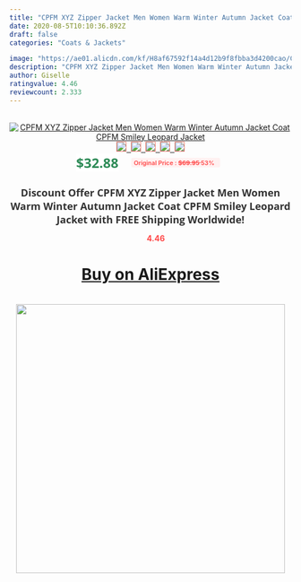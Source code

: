 ```yaml
---
title: "CPFM XYZ Zipper Jacket Men Women Warm Winter Autumn Jacket Coat CPFM Smiley Leopard Jacket"
date: 2020-08-5T10:10:36.892Z
draft: false
categories: "Coats & Jackets"

image: "https://ae01.alicdn.com/kf/H8af67592f14a4d12b9f8fbba3d4200cao/CPFM-XYZ-Zipper-Jacket-Men-Women-Warm-Winter-Autumn-Jacket-Coat-CPFM-Smiley-Leopard-Jacket.jpg"
description: "CPFM XYZ Zipper Jacket Men Women Warm Winter Autumn Jacket Coat CPFM Smiley Leopard Jacket"
author: Giselle
ratingvalue: 4.46
reviewcount: 2.333
---
```

<br>
<div style="text-align: center;">
<a href="https://s.click.aliexpress.com/e/_9fW8tB" target="_blank" rel="nofollow noopener noreferrer"><img alt="CPFM XYZ Zipper Jacket Men Women Warm Winter Autumn Jacket Coat CPFM Smiley Leopard Jacket" class="magnifier-image" src="https://ae01.alicdn.com/kf/H8af67592f14a4d12b9f8fbba3d4200cao/CPFM-XYZ-Zipper-Jacket-Men-Women-Warm-Winter-Autumn-Jacket-Coat-CPFM-Smiley-Leopard-Jacket.jpg_640x640.jpg">
<br>
<img style="border:1px solid salmon" src="https://ae01.alicdn.com/kf/H8af67592f14a4d12b9f8fbba3d4200cao/CPFM-XYZ-Zipper-Jacket-Men-Women-Warm-Winter-Autumn-Jacket-Coat-CPFM-Smiley-Leopard-Jacket.jpg_120x120.jpg">&nbsp;&nbsp;<img style="border:1px solid salmon" src="https://ae01.alicdn.com/kf/H234db396e6474b01b9719777b2adb0faa/CPFM-XYZ-Zipper-Jacket-Men-Women-Warm-Winter-Autumn-Jacket-Coat-CPFM-Smiley-Leopard-Jacket.jpg_120x120.jpg">&nbsp;&nbsp;<img style="border:1px solid salmon" src="https://ae01.alicdn.com/kf/H64a46fd4236143e7921102520cdb489bP/CPFM-XYZ-Zipper-Jacket-Men-Women-Warm-Winter-Autumn-Jacket-Coat-CPFM-Smiley-Leopard-Jacket.jpg_120x120.jpg">&nbsp;&nbsp;<img style="border:1px solid salmon" src="https://ae01.alicdn.com/kf/H262bc75fb7574945a1e2256ef717906a3/CPFM-XYZ-Zipper-Jacket-Men-Women-Warm-Winter-Autumn-Jacket-Coat-CPFM-Smiley-Leopard-Jacket.jpg_120x120.jpg">&nbsp;&nbsp;<img style="border:1px solid salmon" src="https://ae01.alicdn.com/kf/H675557f419144f64a512b662674584e23/CPFM-XYZ-Zipper-Jacket-Men-Women-Warm-Winter-Autumn-Jacket-Coat-CPFM-Smiley-Leopard-Jacket.jpg_120x120.jpg"></a></div><br0>
<div style="text-align: center;"><span style="background-color: white; border: 0px; box-sizing: border-box; color: seagreen; display: inline-block; font-family: &quot;open sans&quot; , &quot;arial&quot; , &quot;helvetica&quot; , sans-serif , &quot;heiti&quot;; font-size: 24px; font-stretch: inherit; font-weight: 700; line-height: inherit; margin: 0px 10px 0px 0px; padding: 0px; vertical-align: middle;">$32.88 </span>
<span style="background: rgb(255 , 241 , 241); border-radius: 3px; border: 0px; box-sizing: border-box; color: #ff4747; display: inline-block; font-family: inherit; font-size: 12px; font-stretch: inherit; font-style: inherit; font-variant: inherit; font-weight: 600; line-height: inherit; margin: 0px; padding: 2px 5px; transform: scale(0.9); vertical-align: middle;">Original Price : <b style="text-decoration: line-through;">$69.95 </b> 53%&nbsp;&nbsp;</span></div>
<h1 style="color: #333333; display: inline-block; font-family: &quot;open sans&quot; , &quot;arial&quot; , &quot;helvetica&quot; , sans-serif , &quot;heiti&quot;; font-size: 18px; font-stretch: inherit; font-weight: 700; text-align: center;">Discount Offer CPFM XYZ Zipper Jacket Men Women Warm Winter Autumn Jacket Coat CPFM Smiley Leopard Jacket with FREE Shipping Worldwide!</h1>
<div style="color: #ff4747; text-align: center;">
<img src="https://4.bp.blogspot.com/-M0ZcTcb-5uY/XleCXlxnR4I/AAAAAAAAAEc/OrjgMkXV1oMQFaCRZj5HQwOCBcu3w1FegCPcBGAYYCw/s1600/star.png" style="height: 15px;">&nbsp;<b>4.46</b></div>
<div class="button_cont" align="center"><a class="buynow_a" href="https://s.click.aliexpress.com/e/_9fW8tB" target="_blank" rel="nofollow noopener noreferrer"><H1>Buy on AliExpress</H1></a></div><br>
<div class="separator" style="clear: both; text-align: center;">
<img src="https://lh3.googleusercontent.com/-pTy5HemUv9M/XlePHvY0dAI/AAAAAAAAAE4/0nX5iRUoIWY8eMW9Dpxeirr157OZliDIgCLcBGAsYHQ/s1600/badge.gif" width="480">
</div>

